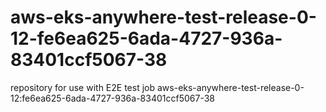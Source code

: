 # aws-eks-anywhere-test-release-0-12-fe6ea625-6ada-4727-936a-83401ccf5067-38
repository for use with E2E test job aws-eks-anywhere-test-release-0-12:fe6ea625-6ada-4727-936a-83401ccf5067-38
